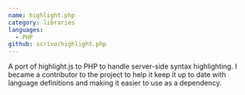 ```yaml
---
name: highlight.php
category: libraries
languages:
  - PHP
github: scrivo/highlight.php
---
```


A port of highlight.js to PHP to handle server-side syntax highlighting. I became a contributor to the project to help it keep it up to date with language definitions and making it easier to use as a dependency.

